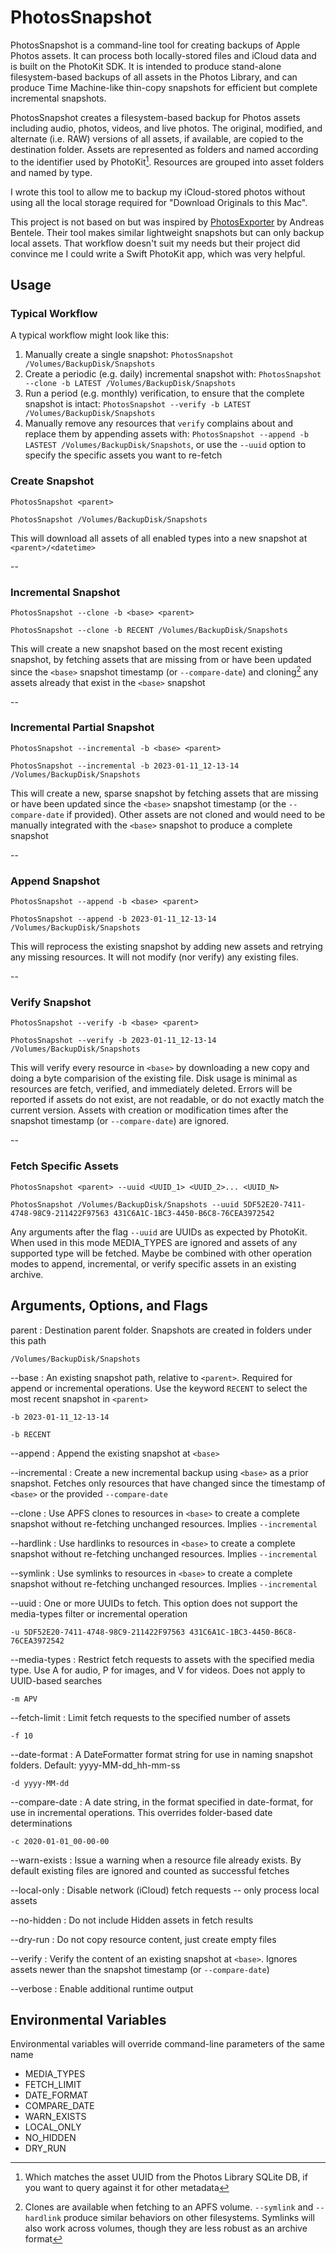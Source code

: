 # PhotosSnapshot

PhotosSnapshot is a command-line tool for creating backups of Apple Photos assets. It can process both locally-stored files and iCloud data and is built on the PhotoKit SDK. It is intended to produce stand-alone filesystem-based backups of all assets in the Photos Library, and can produce Time Machine-like thin-copy snapshots for efficient but complete incremental snapshots.

PhotosSnapshot creates a filesystem-based backup for Photos assets including audio, photos, videos, and live photos. The original, modified, and alternate (i.e. RAW) versions of all assets, if available, are copied to the destination folder. Assets are represented as folders and named according to the identifier used by PhotoKit[^1]. Resources are grouped into asset folders and named by type.

[^1]: Which matches the asset UUID from the Photos Library SQLite DB, if you want to query against it for other metadata

I wrote this tool to allow me to backup my iCloud-stored photos without using all the local storage required for "Download Originals to this Mac".

This project is not based on but was inspired by [PhotosExporter](https://github.com/abentele/PhotosExporter) by Andreas Bentele. Their tool makes similar lightweight snapshots but can only backup local assets. That workflow doesn't suit my needs but their project did convince me I could write a Swift PhotoKit app, which was very helpful.

## Usage

### Typical Workflow

A typical workflow might look like this:
1. Manually create a single snapshot: `PhotosSnapshot /Volumes/BackupDisk/Snapshots`
1. Create a periodic (e.g. daily) incremental snapshot with: `PhotosSnapshot --clone -b LATEST /Volumes/BackupDisk/Snapshots`
1. Run a period (e.g. monthly) verification, to ensure that the complete snapshot is intact: `PhotosSnapshot --verify -b LATEST /Volumes/BackupDisk/Snapshots`
1. Manually remove any resources that `verify` complains about and replace them by appending assets with: `PhotosSnapshot --append -b LASTEST /Volumes/BackupDisk/Snapshots`, or use the `--uuid` option to specify the specific assets you want to re-fetch


### Create Snapshot

`PhotosSnapshot <parent>`

`PhotosSnapshot /Volumes/BackupDisk/Snapshots`

This will download all assets of all enabled types into a new snapshot at `<parent>/<datetime>`

--

### Incremental Snapshot

`PhotosSnapshot --clone -b <base> <parent>`

`PhotosSnapshot --clone -b RECENT /Volumes/BackupDisk/Snapshots`

This will create a new snapshot based on the most recent existing snapshot, by fetching assets that are missing from or have been updated since the `<base>` snapshot timestamp (or `--compare-date`) and cloning[^2] any assets already that exist in the `<base>` snapshot

[^2]: Clones are available when fetching to an APFS volume. `--symlink` and `--hardlink` produce similar behaviors on other filesystems. Symlinks will also work across volumes, though they are less robust as an archive format

--

### Incremental Partial Snapshot

`PhotosSnapshot --incremental -b <base> <parent>`

`PhotosSnapshot --incremental -b 2023-01-11_12-13-14 /Volumes/BackupDisk/Snapshots`

This will create a new, sparse snapshot by fetching assets that are missing or have been updated since the `<base>` snapshot timestamp (or the `--compare-date` if provided). Other assets are not cloned and would need to be manually integrated with the `<base>` snapshot to produce a complete snapshot

--

### Append Snapshot

`PhotosSnapshot --append -b <base> <parent>`

`PhotosSnapshot --append -b 2023-01-11_12-13-14 /Volumes/BackupDisk/Snapshots`

This will reprocess the existing snapshot by adding new assets and retrying any missing resources. It will not modify (nor verify) any existing files.

--

### Verify Snapshot

`PhotosSnapshot --verify -b <base> <parent>`

`PhotosSnapshot --verify -b 2023-01-11_12-13-14 /Volumes/BackupDisk/Snapshots`

This will verify every resource in `<base>` by downloading a new copy and doing a byte comparision of the existing file. Disk usage is minimal as resources are fetch, verified, and immediately deleted. Errors will be reported if assets do not exist, are not readable, or do not exactly match the current version. Assets with creation or modification times after the snapshot timestamp (or `--compare-date`) are ignored.

--

### Fetch Specific Assets

`PhotosSnapshot <parent> --uuid <UUID_1> <UUID_2>... <UUID_N>`

`PhotosSnapshot /Volumes/BackupDisk/Snapshots --uuid 5DF52E20-7411-4748-98C9-211422F97563 431C6A1C-1BC3-4450-B6C8-76CEA3972542`

Any arguments after the flag `--uuid` are UUIDs as expected by PhotoKit. When used in this mode MEDIA_TYPES are ignored and assets of any supported type will be fetched. Maybe be combined with other operation modes to append, incremental, or verify specific assets in an existing archive.


## Arguments, Options, and Flags

parent
: Destination parent folder. Snapshots are created in folders under this path

`/Volumes/BackupDisk/Snapshots`

--base
: An existing snapshot path, relative to `<parent>`. Required for append or incremental operations. Use the keyword `RECENT` to select the most recent snapshot in `<parent>`

`-b 2023-01-11_12-13-14`

`-b RECENT`

--append
: Append the existing snapshot at `<base>`

--incremental
: Create a new incremental backup using `<base>` as a prior snapshot. Fetches only resources that have changed since the timestamp of `<base>` or the provided `--compare-date`

--clone
: Use APFS clones to resources in `<base>` to create a complete snapshot without re-fetching unchanged resources. Implies `--incremental`

--hardlink
: Use hardlinks to resources in `<base>` to create a complete snapshot without re-fetching unchanged resources. Implies `--incremental`

--symlink
: Use symlinks to resources in `<base>` to create a complete snapshot without re-fetching unchanged resources. Implies `--incremental`

--uuid
: One or more UUIDs to fetch. This option does not support the media-types filter or incremental operation

`-u 5DF52E20-7411-4748-98C9-211422F97563 431C6A1C-1BC3-4450-B6C8-76CEA3972542`

--media-types
: Restrict fetch requests to assets with the specified media type. Use A for audio, P for images, and V for videos. Does not apply to UUID-based searches

`-m APV`

--fetch-limit
: Limit fetch requests to the specified number of assets

`-f 10`

--date-format
: A DateFormatter format string for use in naming snapshot folders. Default: yyyy-MM-dd_hh-mm-ss

`-d yyyy-MM-dd`

--compare-date
: A date string, in the format specified in date-format, for use in incremental operations. This overrides folder-based date determinations

`-c 2020-01-01_00-00-00`

--warn-exists
: Issue a warning when a resource file already exists. By default existing files are ignored and counted as successful fetches

--local-only
: Disable network (iCloud) fetch requests -- only process local assets

--no-hidden
: Do not include Hidden assets in fetch results

--dry-run
: Do not copy resource content, just create empty files

--verify
: Verify the content of an existing snapshot at `<base>`. Ignores assets newer than the snapshot timestamp (or `--compare-date`)

--verbose
: Enable additional runtime output


## Environmental Variables

Environmental variables will override command-line parameters of the same name

- MEDIA_TYPES
- FETCH_LIMIT
- DATE_FORMAT
- COMPARE_DATE
- WARN_EXISTS
- LOCAL_ONLY
- NO_HIDDEN
- DRY_RUN
